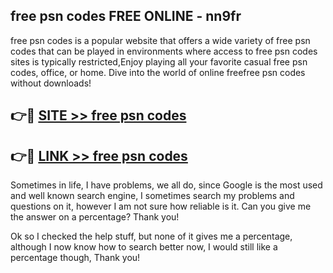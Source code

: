 ## free psn codes FREE ONLINE - nn9fr

free psn codes is a popular website that offers a wide variety of free psn codes that can be played in environments where access to free psn codes sites is typically restricted,Enjoy playing all your favorite casual free psn codes, office, or home. Dive into the world of online freefree psn codes without downloads!

## 👉🔴 [SITE >> free psn codes](http://news.freeplayer.one?title=free_psn_codes&ref=FRRE)

## 👉🔴 [LINK >> free psn codes](http://news.freeplayer.one?title=free_psn_codes&ref=FREE)

Sometimes in life, I have problems, we all do, since Google is the most used and well known search engine, I sometimes search my problems and questions on it, however I am not sure how reliable is it. Can you give me the answer on a percentage? Thank you!

Ok so I checked the help stuff, but none of it gives me a percentage, although I now know how to search better now, I would still like a percentage though, Thank you!